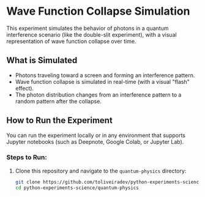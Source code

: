 # Wave Function Collapse Simulation

This experiment simulates the behavior of photons in a quantum interference scenario (like the double-slit experiment), with a visual representation of wave function collapse over time.

## What is Simulated
- Photons traveling toward a screen and forming an interference pattern.
- Wave function collapse is simulated in real-time (with a visual "flash" effect).
- The photon distribution changes from an interference pattern to a random pattern after the collapse.

## How to Run the Experiment
You can run the experiment locally or in any environment that supports Jupyter notebooks (such as Deepnote, Google Colab, or Jupyter Lab).

### Steps to Run:
1. Clone this repository and navigate to the `quantum-physics` directory:
   ```bash
   git clone https://github.com/toliveiradev/python-experiments-science.git
   cd python-experiments-science/quantum-physics
